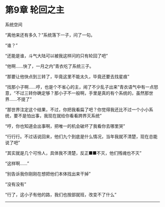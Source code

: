 # 第9章 轮回之主

系统空间

“离他来还有多久？”系统落下一子，问了一句。

“谁？”

“还能是谁，斗气大陆可以被我这样问的只有轮回了吧”

“他啊……快了，一月之内”青衣吃了系统三子。

“那要让他快点到三转了，毕竟这里不能太久，毕竟还要去找星痕”

“找那小子啊……哼，也是个不省心的主，闹了不少乱子出来”青衣语气中有一点怒意，“不过三转你确定够？那小子不一般啊，手里是真的有个系统的，虽然那世界……不提了”

“那世界注定这个结果，不过，你把我看扁了吧？你觉得我还比不过一个小小系统，要不是怕出事，我现在就给你看看跨界灭系统”

“哼，你也知道会出事啊，把唯一的机会破坏了我看你去哪里哭”

“行行行。不过话说回来，他们九个到底是什么情况，当年我就不清楚，现在总能说了吧”

“其实就是几个可怜人，具体我不清楚，反正■■<!--循环-->不灭，他们残魂也不灭”

“这样啊……”

“别告诉我你刚刚在想把他们本体找出来干掉”

“没有没有”

“行了，这小子有他的路，我们也按部就班，改变不了什么”

------

